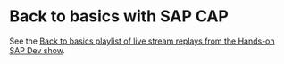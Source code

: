 # Back to basics with SAP CAP

See the [Back to basics playlist of live stream replays from the Hands-on SAP Dev show](https://www.youtube.com/playlist?list=PL6RpkC85SLQBHPdfHQ0Ry2TMdsT-muECx).
